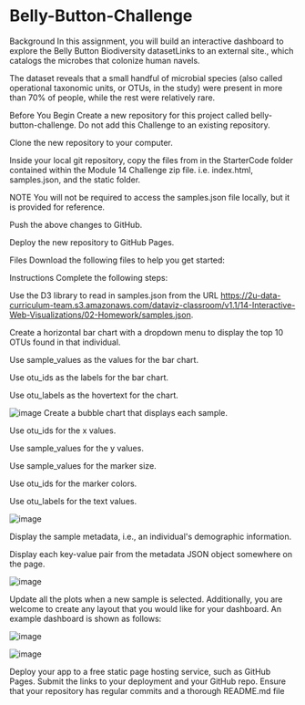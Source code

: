# Belly-Button-Challenge

Background
In this assignment, you will build an interactive dashboard to explore the Belly Button Biodiversity datasetLinks to an external site., which catalogs the microbes that colonize human navels.

The dataset reveals that a small handful of microbial species (also called operational taxonomic units, or OTUs, in the study) were present in more than 70% of people, while the rest were relatively rare.

Before You Begin
Create a new repository for this project called belly-button-challenge. Do not add this Challenge to an existing repository.

Clone the new repository to your computer.

Inside your local git repository, copy the files from in the StarterCode folder contained within the Module 14 Challenge zip file. i.e. index.html, samples.json, and the static folder.

NOTE
You will not be required to access the samples.json file locally, but it is provided for reference.

Push the above changes to GitHub.

Deploy the new repository to GitHub Pages.

Files
Download the following files to help you get started:

Instructions 
Complete the following steps:

Use the D3 library to read in samples.json from the URL https://2u-data-curriculum-team.s3.amazonaws.com/dataviz-classroom/v1.1/14-Interactive-Web-Visualizations/02-Homework/samples.json.

Create a horizontal bar chart with a dropdown menu to display the top 10 OTUs found in that individual.

Use sample_values as the values for the bar chart.

Use otu_ids as the labels for the bar chart.

Use otu_labels as the hovertext for the chart.

![image](https://github.com/swatik230/Belly-Button-Challenge/assets/88855120/bebbeb02-eb54-41a0-966f-b955d15a1117)
Create a bubble chart that displays each sample.

Use otu_ids for the x values.

Use sample_values for the y values.

Use sample_values for the marker size.

Use otu_ids for the marker colors.

Use otu_labels for the text values.


![image](https://github.com/swatik230/Belly-Button-Challenge/assets/88855120/7fdada0b-8fad-42e4-9107-90e013dc922e)

Display the sample metadata, i.e., an individual's demographic information.

Display each key-value pair from the metadata JSON object somewhere on the page.

![image](https://github.com/swatik230/Belly-Button-Challenge/assets/88855120/29a724d3-2daa-459f-a761-ea691b20e5cc)


Update all the plots when a new sample is selected. Additionally, you are welcome to create any layout that you would like for your dashboard. An example dashboard is shown as follows:


![image](https://github.com/swatik230/Belly-Button-Challenge/assets/88855120/36e44c7b-747d-4cd6-b961-c0e9e0bbecf7)


![image](https://github.com/swatik230/Belly-Button-Challenge/assets/88855120/c1518220-cd12-451b-b54b-d43d3248655e)

Deploy your app to a free static page hosting service, such as GitHub Pages. Submit the links to your deployment and your GitHub repo. Ensure that your repository has regular commits and a thorough README.md file
